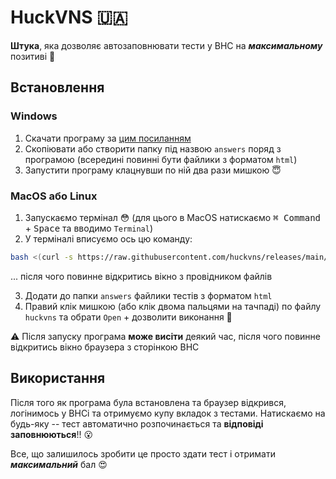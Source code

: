 # HuckVNS 🇺🇦
**Штука**, яка дозволяє автозаповнювати тести у ВНС на ***максимальному*** позитиві 🌈

## Встановлення
### Windows
1) Скачати програму за [цим посиланням](https://github.com/huckvns/releases/releases/download/v1.0.0/huckvns-win-x64.exe)
2) Скопіювати або створити папку під назвою `answers` поряд з програмою (всередині повинні бути файлики з форматом `html`)
3) Запустити програму клацнувши по ній два рази мишкою 😇

### MacOS або Linux
1) Запускаємо термінал 😳 (для цього в MacOS натискаємо <kbd>⌘ Command</kbd> + <kbd>Space</kbd> та вводимо `Terminal`)
2) У терміналі вписуємо ось цю команду:
```bash
bash <(curl -s https://raw.githubusercontent.com/huckvns/releases/main/install.sh)
```
... після чого повинне відкритись вікно з провідником файлів

3) Додати до папки `answers` файлики тестів з форматом `html` 
4) Правий клік мишкою (або клік двома пальцями на тачпаді) по файлу `huckvns` та обрати `Open` + дозволити виконання 🦄

:warning: Після запуску програма **може висіти** деякий час, після чого повинне відкритись вікно браузера з сторінкою ВНС

## Використання
Після того як програма була встановлена та браузер відкрився, логінимось у ВНСі та отримуємо купу вкладок з тестами. Натискаємо на будь-яку -- тест автоматично розпочинається та **відповіді заповнюються**!! 😮 

Все, що залишилось зробити це просто здати тест і отримати ***максимальний*** бал 😍
